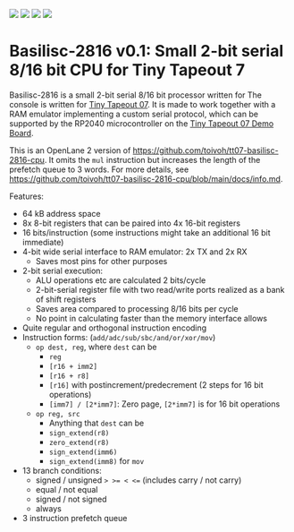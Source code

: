 ![](../../workflows/gds/badge.svg) ![](../../workflows/docs/badge.svg) ![](../../workflows/test/badge.svg) ![](../../workflows/fpga/badge.svg)

Basilisc-2816 v0.1: Small 2-bit serial 8/16 bit CPU for Tiny Tapeout 7
======================================================================
Basilisc-2816 is a small 2-bit serial 8/16 bit processor written for The console is written for [Tiny Tapeout 07](https://tinytapeout.com).
It is made to work together with a RAM emulator implementing a custom serial protocol, which can be supported by the RP2040 microcontroller on the [Tiny Tapeout 07 Demo Board](https://tinytapeout.com/specs/pcb/).

This is an OpenLane 2 version of https://github.com/toivoh/tt07-basilisc-2816-cpu. It omits the `mul` instruction but increases the length of the prefetch queue to 3 words. For more details, see https://github.com/toivoh/tt07-basilisc-2816-cpu/blob/main/docs/info.md.

Features:

- 64 kB address space
- 8x 8-bit registers that can be paired into 4x 16-bit registers
- 16 bits/instruction (some instructions might take an additional 16 bit immediate)
- 4-bit wide serial interface to RAM emulator: 2x TX and 2x RX
	- Saves most pins for other purposes
- 2-bit serial execution:
	- ALU operations etc are calculated 2 bits/cycle
	- 2-bit-serial register file with two read/write ports realized as a bank of shift registers
	- Saves area compared to processing 8/16 bits per cycle
	- No point in calculating faster than the memory interface allows
- Quite regular and orthogonal instruction encoding
- Instruction forms: (`add/adc/sub/sbc/and/or/xor/mov`)
	- `op dest, reg`, where `dest` can be
		- `reg`
		- `[r16 + imm2]`
		- `[r16 + r8]`
		- `[r16]` with postincrement/predecrement (2 steps for 16 bit operations)
		- `[imm7] / [2*imm7]`: Zero page, `[2*imm7]` is for 16 bit operations
	- `op reg, src`
		- Anything that `dest` can be
		- `sign_extend(r8)`
		- `zero_extend(r8)`
		- `sign_extend(imm6)`
		- `sign_extend(imm8)` for `mov`
- 13 branch conditions:
	- signed / unsigned `> >= < <=` (includes carry / not carry)
	- equal / not equal
	- signed / not signed
	- always
- 3 instruction prefetch queue
